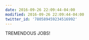 ```yaml
---
date: 2016-09-26 22:09:44-04:00
modified: 2016-09-26 22:09:44-04:00
twitter_id: '780589459234516992'
---
```


  TREMENDOUS JOBS!